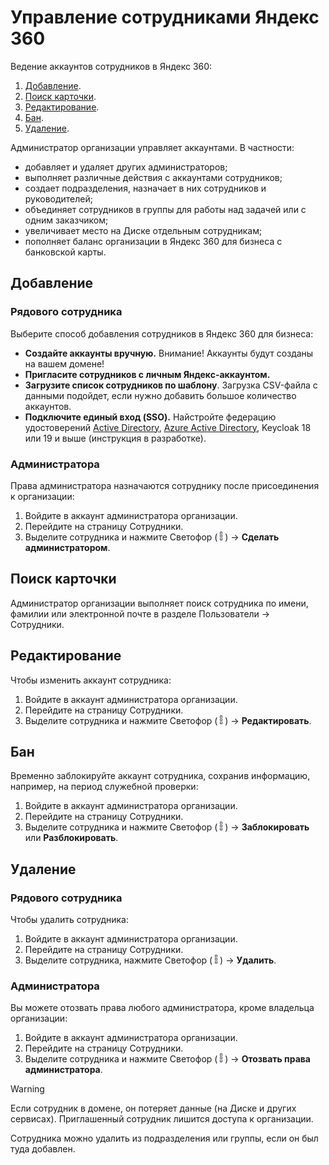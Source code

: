 # Управление сотрудниками Яндекс 360

Ведение аккаунтов сотрудников в Яндекс 360:

1. [Добавление](#add).
2. [Поиск карточки](#search).
3. [Редактирование](#edit).
5. [Бан](#ban).
6. [Удаление](#delete).

Администратор организации управляет аккаунтами. В частности:

- добавляет и удаляет других администраторов;
- выполняет различные действия с аккаунтами сотрудников;
- создает подразделения, назначает в них сотрудников и руководителей;
- объединяет сотрудников в группы для работы над задачей или с одним заказчиком;
- увеличивает место на Диске отдельным сотрудникам;
- пополняет баланс организации в Яндекс 360 для бизнеса с банковской карты.

## <a id="add">Добавление</a>

### Рядового сотрудника

Выберите способ добавления сотрудников в Яндекс 360 для бизнеса:

- **Создайте аккаунты вручную.** Внимание! Аккаунты будут созданы на вашем домене!
- **Пригласите сотрудников с личным Яндекс-аккаунтом.**
- **Загрузите список сотрудников по шаблону**. Загрузка CSV-файла с данными подойдет, если нужно добавить большое количество аккаунтов.
- **Подключите единый вход (SSO).** Найстройте федерацию удостоверений [Active Directory](https://yandex.ru/support/yandex-360/business/admin/ru/sso/adfs-preset), [Azure Active Directory](https://yandex.ru/support/yandex-360/business/admin/ru/sso/adfs-azure-preset), Keycloak 18 или 19 и выше (инструкция в разработке).

### Администратора

Права администратора назначаются сотруднику после присоединения к организации:

1. Войдите в аккаунт администратора организации.
2. Перейдите на страницу Сотрудники.
3. Выделите сотрудника и нажмите Светофор ( ![изображение](https://github.com/AnnSenina/Other/blob/main/context-menu-dark.png) ) → **Сделать администратором**.

## <a id="search">Поиск карточки</a>

Администратор организации выполняет поиск сотрудника по имени, фамилии или электронной почте в разделе Пользователи → Сотрудники.

## <a id="edit">Редактирование</a>

Чтобы изменить аккаунт сотрудника:

1. Войдите в аккаунт администратора организации.
2. Перейдите на страницу Сотрудники.
3. Выделите сотрудника и нажмите Светофор ( ![изображение](https://github.com/AnnSenina/Other/blob/main/context-menu-dark.png) ) → **Редактировать**.

## <a id="ban">Бан</a>

Временно заблокируйте аккаунт сотрудника, сохранив информацию, например, на период служебной проверки:

1. Войдите в аккаунт администратора организации.
2. Перейдите на страницу Сотрудники.
3. Выделите сотрудника и нажмите Светофор ( ![изображение](https://github.com/AnnSenina/Other/blob/main/context-menu-dark.png) ) → **Заблокировать** или **Разблокировать**.

## <a id="delete">Удаление</a>

### Рядового сотрудника

Чтобы удалить сотрудника:

1. Войдите в аккаунт администратора организации.
2. Перейдите на страницу Сотрудники.
3. Выделите сотрудника, нажмите Светофор ( ![изображение](https://github.com/AnnSenina/Other/blob/main/context-menu-dark.png) ) → **Удалить**.

### Администратора

Вы можете отозвать права любого администратора, кроме владельца организации:

1. Войдите в аккаунт администратора организации.
2. Перейдите на страницу Сотрудники.
3. Выделите сотрудника и нажмите Светофор ( ![изображение](https://github.com/AnnSenina/Other/blob/main/context-menu-dark.png) ) → **Отозвать права администратора**.

> [!WARNING]  
> Если сотрудник в домене, он потеряет данные (на Диске и других сервисах). Приглашенный сотрудник лишится доступа к организации.

Сотрудника можно удалить из подразделения или группы, если он был туда добавлен.
